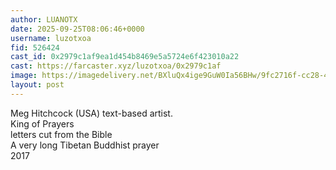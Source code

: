 ```yaml
---
author: LUANOTX
date: 2025-09-25T08:06:46+0000
username: luzotxoa
fid: 526424
cast_id: 0x2979c1af9ea1d454b8469e5a5724e6f423010a22
cast: https://farcaster.xyz/luzotxoa/0x2979c1af
image: https://imagedelivery.net/BXluQx4ige9GuW0Ia56BHw/9fc2716f-cc28-49d4-3578-27e085e6e700/original
layout: post
---
```

Meg Hitchcock (USA) text-based artist.  
King of Prayers  
letters cut from the Bible  
A very long Tibetan Buddhist prayer  
2017  

<img src='https://imagedelivery.net/BXluQx4ige9GuW0Ia56BHw/9fc2716f-cc28-49d4-3578-27e085e6e700/original' alt='' referrerpolicy='no-referrer'/>